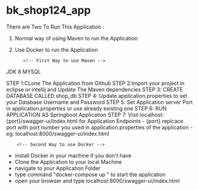 # bk_shop124_app

There are Two To Run This Application :

1. Normal way of using Maven to run the Application
2. Use Docker to run the Application

        
          <!-- First Way to use Maven -->

<!-- MUST HAVE -->
JDK 8 
MYSQL

<!-- STEP FOR RUNNING APPLICATION  -->

STEP 1:CLone The Application from Github
STEP 2:Import your project in eclipse or intellij and  Update The Maven dependencies
STEP 3: CREATE DATABASE CALLED shop_db 
STEP 4: Update application.properties to set your Database Username and Password
STEP 5: Set Application server Port in application.properties or use already existing one 
STEP 6: RUN APPLICATION AS Springboot Application
STEP 7: Visit localhost:{port}/swagger-ui/index.html for Application Endpoints
        - {port} replcace port with port number you used in application.properties of the application 
        - eg: localhost:8000/swagger-ui/index.html


        <!-- Second Way to use Docker -->

- install Docker in your machine if you don't have 
- Clone the Application to your local Machine 
- navigate to your Application Folder 
- type command "docker-compose up " to start the application 
- open your browser and type localhost:8000/swagger-ui/index.html